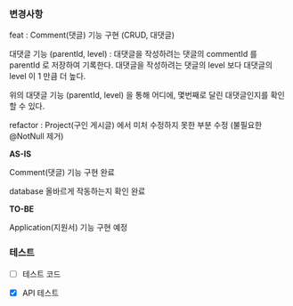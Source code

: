 ### 변경사항
<!-- 이 PR에서 어떤점들이 변경되었는지 기술해주세요. 가급적이면 as-is, to-be를 활용해서 작성해주세요.  -->

feat :  Comment(댓글) 기능 구현 (CRUD, 대댓글)

대댓글 기능 (parentId, level) : 대댓글을 작성하려는 댓글의 commentId 를 parentId 로 저장하여 기록한다.
                              대댓글을 작성하려는 댓글의 level 보다 대댓글의 level 이 1 만큼 더 높다.

위의 대댓글 기능 (parentId, level) 을 통해 어디에, 몇번째로 달린 대댓글인지를 확인 할 수 있다.

refactor : Project(구인 게시글) 에서 미처 수정하지 못한 부분 수정 (불필요한 @NotNull 제거)

**AS-IS**

Comment(댓글) 기능 구현 완료

database 올바르게 작동하는지 확인 완료

**TO-BE**

Application(지원서) 기능 구현 예정

### 테스트
<!-- 본 변경사항이 테스트가 되었는지 기술해주세요 --> 
- [ ] 테스트 코드

- [X] API 테스트